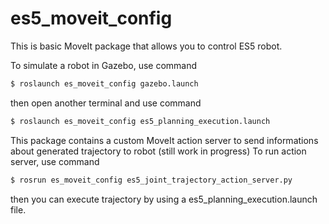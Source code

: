 # es5_moveit_config
This is basic MoveIt package that allows you to control ES5 robot.

To simulate a robot in Gazebo, use command
```bash
$ roslaunch es_moveit_config gazebo.launch
```
then open another terminal and use command 
```bash
$ roslaunch es_moveit_config es5_planning_execution.launch
```
This package contains a custom MoveIt action server to send informations about generated trajectory to robot
(still work in progress)
To run action server, use command
```bash
$ rosrun es_moveit_config es5_joint_trajectory_action_server.py
```
then you can execute trajectory by using a es5_planning_execution.launch file.
